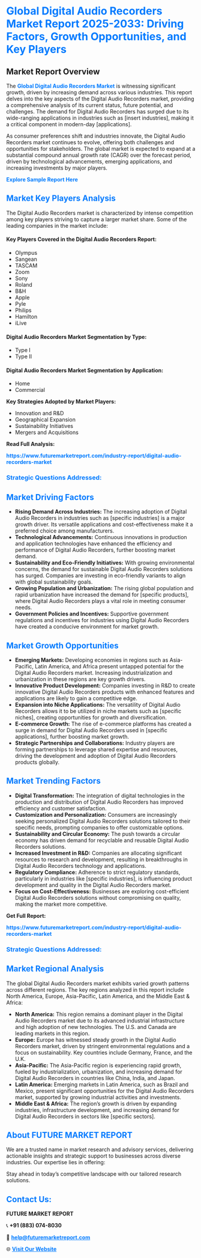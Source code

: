 <h1 style="color: #007BFF;">Global Digital Audio Recorders Market Report 2025-2033: Driving Factors, Growth Opportunities, and Key Players</h1>

<section id="overview">
<h2>Market Report Overview</h2>
<p>The <a href="https://www.futuremarketreport.com/industry-report/digital-audio-recorders-market" style="color: #007BFF; text-decoration: none;"><strong>Global Digital Audio Recorders Market</strong></a> is witnessing significant growth, driven by increasing demand across various industries. This report delves into the key aspects of the Digital Audio Recorders market, providing a comprehensive analysis of its current status, future potential, and challenges. The demand for Digital Audio Recorders has surged due to its wide-ranging applications in industries such as [insert industries], making it a critical component in modern-day [applications].</p>
<p>As consumer preferences shift and industries innovate, the Digital Audio Recorders market continues to evolve, offering both challenges and opportunities for stakeholders. The global market is expected to expand at a substantial compound annual growth rate (CAGR) over the forecast period, driven by technological advancements, emerging applications, and increasing investments by major players.</p>
</section>

<section id="overview">
<p><a href="https://www.futuremarketreport.com/request-sample/reportId=103774" style="color: #007BFF; text-decoration: none;"><strong>Explore Sample Report Here</strong></a></p>
</section>

<section id="key-players">
<h2 style="color: #007BFF;">Market Key Players Analysis</h2>
<p>The Digital Audio Recorders market is characterized by intense competition among key players striving to capture a larger market share. Some of the leading companies in the market include:</p>
<h4>Key Players Covered in the Digital Audio Recorders Report:</h4>
<ul><li>Olympus</li><li>Sangean</li><li>TASCAM</li><li>Zoom</li><li>Sony</li><li>Roland</li><li>B&amp;H</li><li>Apple</li><li>Pyle</li><li>Philips</li><li>Hamilton</li><li>iLive</li></ul>
<h4>Digital Audio Recorders Market Segmentation by Type:</h4>
<ul><li>Type I</li><li>Type II</li></ul>

<h4>Digital Audio Recorders Market Segmentation by Application:</h4>
<ul><li>Home</li><li>Commercial</li></ul>
<p><strong>Key Strategies Adopted by Market Players:</strong></p>
<ul>
<li>Innovation and R&D</li>
<li>Geographical Expansion</li>
<li>Sustainability Initiatives</li>
<li>Mergers and Acquisitions</li>
</ul>
</section>

<section>
<p><strong>Read Full Analysis: </strong></p><a href="https://www.futuremarketreport.com/industry-report/digital-audio-recorders-market" style="color: #007BFF; text-decoration: none;"><strong>https://www.futuremarketreport.com/industry-report/digital-audio-recorders-market</strong></a>
<h3 style="color: #007BFF;">Strategic Questions Addressed:</h3>
</section>

<section id="driving-factors">
<h2 style="color: #007BFF;">Market Driving Factors</h2>
<ul>
<li><strong>Rising Demand Across Industries:</strong> The increasing adoption of Digital Audio Recorders in industries such as [specific industries] is a major growth driver. Its versatile applications and cost-effectiveness make it a preferred choice among manufacturers.</li>
<li><strong>Technological Advancements:</strong> Continuous innovations in production and application technologies have enhanced the efficiency and performance of Digital Audio Recorders, further boosting market demand.</li>
<li><strong>Sustainability and Eco-Friendly Initiatives:</strong> With growing environmental concerns, the demand for sustainable Digital Audio Recorders solutions has surged. Companies are investing in eco-friendly variants to align with global sustainability goals.</li>
<li><strong>Growing Population and Urbanization:</strong> The rising global population and rapid urbanization have increased the demand for [specific products], where Digital Audio Recorders plays a vital role in meeting consumer needs.</li>
<li><strong>Government Policies and Incentives:</strong> Supportive government regulations and incentives for industries using Digital Audio Recorders have created a conducive environment for market growth.</li>
</ul>
</section>

<section id="growth-opportunities">
<h2 style="color: #007BFF;">Market Growth Opportunities</h2>
<ul>
<li><strong>Emerging Markets:</strong> Developing economies in regions such as Asia-Pacific, Latin America, and Africa present untapped potential for the Digital Audio Recorders market. Increasing industrialization and urbanization in these regions are key growth drivers.</li>
<li><strong>Innovative Product Development:</strong> Companies investing in R&D to create innovative Digital Audio Recorders products with enhanced features and applications are likely to gain a competitive edge.</li>
<li><strong>Expansion into Niche Applications:</strong> The versatility of Digital Audio Recorders allows it to be utilized in niche markets such as [specific niches], creating opportunities for growth and diversification.</li>
<li><strong>E-commerce Growth:</strong> The rise of e-commerce platforms has created a surge in demand for Digital Audio Recorders used in [specific applications], further boosting market growth.</li>
<li><strong>Strategic Partnerships and Collaborations:</strong> Industry players are forming partnerships to leverage shared expertise and resources, driving the development and adoption of Digital Audio Recorders products globally.</li>
</ul>
</section>

<section id="trending-factors">
<h2 style="color: #007BFF;">Market Trending Factors</h2>
<ul>
<li><strong>Digital Transformation:</strong> The integration of digital technologies in the production and distribution of Digital Audio Recorders has improved efficiency and customer satisfaction.</li>
<li><strong>Customization and Personalization:</strong> Consumers are increasingly seeking personalized Digital Audio Recorders solutions tailored to their specific needs, prompting companies to offer customizable options.</li>
<li><strong>Sustainability and Circular Economy:</strong> The push towards a circular economy has driven demand for recyclable and reusable Digital Audio Recorders solutions.</li>
<li><strong>Increased Investment in R&D:</strong> Companies are allocating significant resources to research and development, resulting in breakthroughs in Digital Audio Recorders technology and applications.</li>
<li><strong>Regulatory Compliance:</strong> Adherence to strict regulatory standards, particularly in industries like [specific industries], is influencing product development and quality in the Digital Audio Recorders market.</li>
<li><strong>Focus on Cost-Effectiveness:</strong> Businesses are exploring cost-efficient Digital Audio Recorders solutions without compromising on quality, making the market more competitive.</li>
</ul>
</section>

<section>
<p><strong>Get Full Report: </strong></p><a href="https://www.futuremarketreport.com/industry-report/digital-audio-recorders-market" style="color: #007BFF; text-decoration: none;"><strong>https://www.futuremarketreport.com/industry-report/digital-audio-recorders-market</strong></a>
<h3 style="color: #007BFF;">Strategic Questions Addressed:</h3>
</section>


<section id="regional-analysis">
<h2 style="color: #007BFF;">Market Regional Analysis</h2>
<p>The global Digital Audio Recorders market exhibits varied growth patterns across different regions. The key regions analyzed in this report include North America, Europe, Asia-Pacific, Latin America, and the Middle East & Africa:</p>
<ul>
<li><strong>North America:</strong> This region remains a dominant player in the Digital Audio Recorders market due to its advanced industrial infrastructure and high adoption of new technologies. The U.S. and Canada are leading markets in this region.</li>
<li><strong>Europe:</strong> Europe has witnessed steady growth in the Digital Audio Recorders market, driven by stringent environmental regulations and a focus on sustainability. Key countries include Germany, France, and the U.K.</li>
<li><strong>Asia-Pacific:</strong> The Asia-Pacific region is experiencing rapid growth, fueled by industrialization, urbanization, and increasing demand for Digital Audio Recorders in countries like China, India, and Japan.</li>
<li><strong>Latin America:</strong> Emerging markets in Latin America, such as Brazil and Mexico, present significant opportunities for the Digital Audio Recorders market, supported by growing industrial activities and investments.</li>
<li><strong>Middle East & Africa:</strong> The region’s growth is driven by expanding industries, infrastructure development, and increasing demand for Digital Audio Recorders in sectors like [specific sectors].</li>
</ul>
</section>

<footer>
<h2 style="color: #007BFF;">About FUTURE MARKET REPORT</h2>
<p>We are a trusted name in market research and advisory services, delivering actionable insights and strategic support to businesses across diverse industries. Our expertise lies in offering:</p>

<p>Stay ahead in today’s competitive landscape with our tailored research solutions.</p>

<h2 style="color: #007BFF;">Contact Us:</h2>
<p><strong>FUTURE MARKET REPORT</strong></p>
<p>📞 <strong>+91 (883) 074-8030</strong></p>
<p>📧 <strong><a href="mailto:help@futuremarketreport.com" style="color: #007BFF;">help@futuremarketreport.com</a></strong></p>
<p>🌐 <strong><a href="https://www.futuremarketreport.com/" style="color: #007BFF;">Visit Our Website</a></strong></p>
</footer>